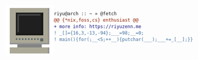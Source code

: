 <div>
  <img src="./img/monitor.gif" height="128" width="128" align="left" />
</div>

```diff
riyu@arch :: ~ » @fetch
@@ {*nix,foss,cs} enthusiast @@
+ more info: https://riyuzenn.me
! _[]={16,3,-13,-94};___=98;__=0;
! main(){for(;__<5;++__){putchar(___);___+=_[__];}}

```
